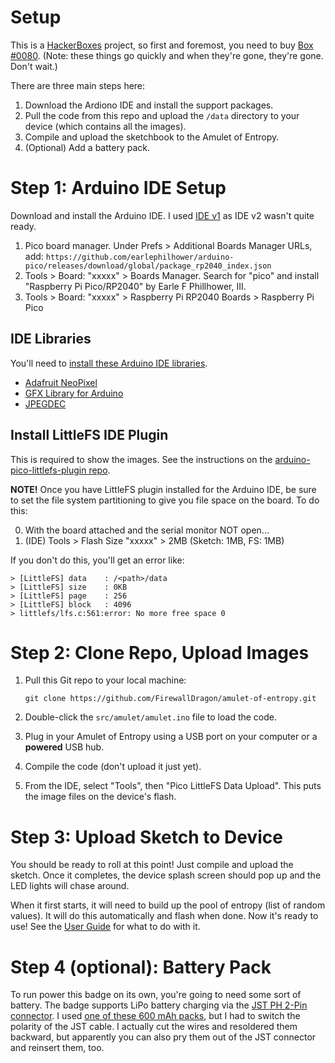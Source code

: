 # Setup

This is a [HackerBoxes](https://hackerboxes.com/) project, so first and foremost, you need to buy [Box #0080](https://hackerboxes.com/products/hackerbox-0080-entropy). (Note: these things go quickly and when they're gone, they're gone. Don't wait.)

There are three main steps here:

1. Download the Ardiono IDE and install the support packages.
2. Pull the code from this repo and upload the `/data` directory to your device (which contains all the images).
3. Compile and upload the sketchbook to the Amulet of Entropy.
4. (Optional) Add a battery pack.

# Step 1: Arduino IDE Setup

Download and install the Arduino IDE. I used [IDE v1](https://docs.arduino.cc/software/ide-v1) as IDE v2 wasn't quite ready.

1. Pico board manager. Under Prefs > Additional Boards Manager URLs, add:  `https://github.com/earlephilhower/arduino-pico/releases/download/global/package_rp2040_index.json`
2. Tools > Board: "xxxxx" > Boards Manager. Search for "pico" and install "Raspberry Pi Pico/RP2040" by Earle F Phillhower, III.
3. Tools > Board: "xxxxx" > Raspberry Pi RP2040 Boards > Raspberry Pi Pico

## IDE Libraries

You'll need to [install these Arduino IDE libraries](https://docs.arduino.cc/software/ide-v1/tutorials/installing-libraries).

* [Adafruit NeoPixel](https://github.com/adafruit/Adafruit_NeoPixel)
* [GFX Library for Arduino](https://github.com/moononournation/Arduino_GFX)
* [JPEGDEC](https://github.com/bitbank2/JPEGDEC)


## Install LittleFS IDE Plugin

This is required to show the images. See the instructions on the [arduino-pico-littlefs-plugin repo](https://github.com/earlephilhower/arduino-pico-littlefs-plugin).

**NOTE!** Once you have LittleFS plugin installed for the Arduino IDE, be sure to set the file system partitioning to give you file space on the board. To do this:

0. With the board attached and the serial monitor NOT open...
1. (IDE) Tools > Flash Size "xxxxx" > 2MB (Sketch: 1MB, FS: 1MB)

If you don't do this, you'll get an error like:

```
> [LittleFS] data    : /<path>/data
> [LittleFS] size    : 0KB
> [LittleFS] page    : 256
> [LittleFS] block   : 4096
> littlefs/lfs.c:561:error: No more free space 0
```

# Step 2: Clone Repo, Upload Images

1. Pull this Git repo to your local machine:

	`git clone https://github.com/FirewallDragon/amulet-of-entropy.git`

2. Double-click the `src/amulet/amulet.ino` file to load the code.
3. Plug in your Amulet of Entropy using a USB port on your computer or a **powered** USB hub.
4. Compile the code (don't upload it just yet).
5. From the IDE, select "Tools", then "Pico LittleFS Data Upload". This puts the image files on the device's flash.


# Step 3: Upload Sketch to Device

You should be ready to roll at this point! Just compile and upload the sketch. Once it completes, the device splash screen should pop up and the LED lights will chase around.

When it first starts, it will need to build up the pool of entropy (list of random values). It will do this automatically and flash when done. Now it's ready to use! See the [User Guide](UserGuide.md) for what to do with it.

# Step 4 (optional): Battery Pack

To run power this badge on its own, you're going to need some sort of battery. The badge supports LiPo battery charging via the [JST PH 2-Pin connector](https://www.adafruit.com/product/261). I used [one of these 600 mAh packs](https://smile.amazon.com/dp/B091FGPP8F?psc=1), but I had to switch the polarity of the JST cable. I actually cut the wires and resoldered them backward, but apparently you can also pry them out of the JST connector and reinsert them, too.

